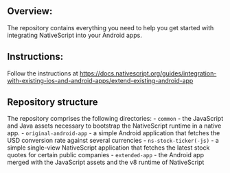## Overview:

The repository contains everything you need to help you get started with integrating NativeScript into your Android apps.

## Instructions:

Follow the instructions at https://docs.nativescript.org/guides/integration-with-existing-ios-and-android-apps/extend-existing-android-app


## Repository structure

The repository comprises the following directories:
    - `common` - the JavaScript and Java assets necessary to bootstrap the NativeScript runtime in a native app.
    - `original-android-app` - a simple Android application that fetches the USD conversion rate against several currencies
    - `ns-stock-ticker(-js)` - a simple single-view NativeScript application that fetches the latest stock quotes for certain public companies
    - `extended-app` - the Android app merged with the JavaScript assets and the v8 runtime of NativeScript 
